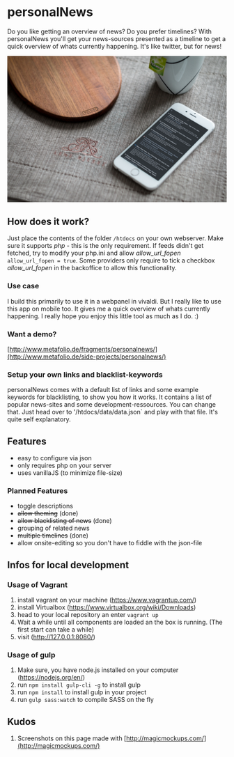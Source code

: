 # personalNews
Do you like getting an overview of news? Do you prefer timelines? With personalNews you'll get your news-sources presented as a timeline to get a quick overview of whats currently happening. It's like twitter, but for news!

![Screenshot](/.screenshots/personalnews-iphone.jpg)

## How does it work?
Just place the contents of the folder `/htdocs` on your own webserver. Make sure it supports *php* - this is the only requirement. If feeds didn't get fetched, try to modify your php.ini and allow *allow_url_fopen* `allow_url_fopen = true`. Some providers only require to tick a checkbox *allow_url_fopen* in the backoffice to allow this functionality.

### Use case
I build this primarily to use it in a webpanel in vivaldi. But I really like to use this app on mobile too. It gives me a quick overview of whats currently happening. I really hope you enjoy this little tool as much as I do. :)

### Want a demo?
[http://www.metafolio.de/fragments/personalnews/](http://www.metafolio.de/side-projects/personalnews/)


### Setup your own links and blacklist-keywords
personalNews comes with a default list of links and some example keywords for blacklisting, to show you how it works. It contains a list of popular news-sites and some development-ressources. You can change that. Just head over to '/htdocs/data/data.json` and play with that file. It's quite self explanatory.

## Features
- easy to configure via json
- only requires php on your server
- uses vanillaJS (to minimize file-size)

### Planned Features
- toggle descriptions
- ~~allow theming~~ (done)
- ~~allow blacklisting of news~~ (done)
- grouping of related news
- ~~multiple timelines~~ (done)
- allow onsite-editing so you don't have to fiddle with the json-file

## Infos for local development
### Usage of Vagrant
1. install vagrant on your machine (https://www.vagrantup.com/)
2. install Virtualbox (https://www.virtualbox.org/wiki/Downloads)
3. head to your local repository an enter `vagrant up`
4. Wait a while until all components are loaded an the box is running. (The first start can take a while)
5. visit (http://127.0.0.1:8080/)

### Usage of gulp
1. Make sure, you have node.js installed on your computer (https://nodejs.org/en/)
2. run `npm install gulp-cli -g` to install gulp
1. run `npm install` to install gulp in your project
2. run `gulp sass:watch` to compile SASS on the fly

## Kudos
1. Screenshots on this page made with [http://magicmockups.com/](http://magicmockups.com/)
